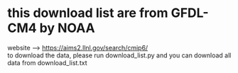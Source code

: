 # this download list are from GFDL-CM4 by NOAA  
website --> https://aims2.llnl.gov/search/cmip6/  
to download the data, please run download_list.py and you can download all data from download_list.txt

